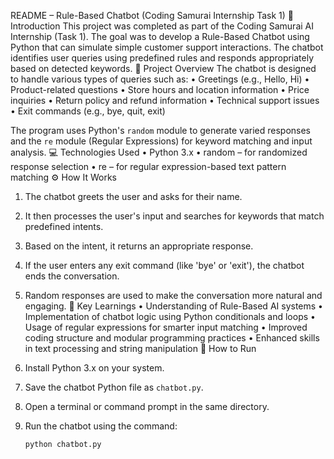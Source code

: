 README – Rule-Based Chatbot (Coding Samurai Internship Task 1)
📘 Introduction
This project was completed as part of the Coding Samurai AI Internship (Task 1). The goal was to develop a Rule-Based Chatbot using Python that can simulate simple customer support interactions. The chatbot identifies user queries using predefined rules and responds appropriately based on detected keywords.
🧩 Project Overview
The chatbot is designed to handle various types of queries such as:
• Greetings (e.g., Hello, Hi)
• Product-related questions
• Store hours and location information
• Price inquiries
• Return policy and refund information
• Technical support issues
• Exit commands (e.g., bye, quit, exit)

The program uses Python's `random` module to generate varied responses and the `re` module (Regular Expressions) for keyword matching and input analysis.
💻 Technologies Used
• Python 3.x
• random – for randomized response selection
• re – for regular expression-based text pattern matching
⚙️ How It Works
1. The chatbot greets the user and asks for their name.
2. It then processes the user's input and searches for keywords that match predefined intents.
3. Based on the intent, it returns an appropriate response.
4. If the user enters any exit command (like 'bye' or 'exit'), the chatbot ends the conversation.
5. Random responses are used to make the conversation more natural and engaging.
🧠 Key Learnings
• Understanding of Rule-Based AI systems
• Implementation of chatbot logic using Python conditionals and loops
• Usage of regular expressions for smarter input matching
• Improved coding structure and modular programming practices
• Enhanced skills in text processing and string manipulation
🚀 How to Run
1. Install Python 3.x on your system.
2. Save the chatbot Python file as `chatbot.py`.
3. Open a terminal or command prompt in the same directory.
4. Run the chatbot using the command:

   ```bash
   python chatbot.py
   ```

